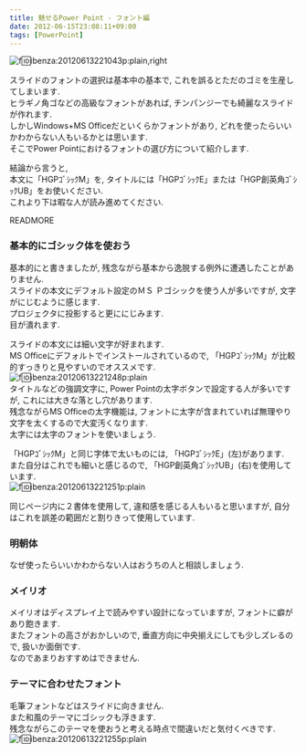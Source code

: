 ```yaml
---
title: 魅せるPower Point - フォント編
date: 2012-06-15T23:08:11+09:00
tags: [PowerPoint]
---
```


![f:id:ibenza:20120613221043p:plain,right](/2012/06/15/230811/20120613221043.png)

スライドのフォントの選択は基本中の基本で, これを誤るとただのゴミを生産してしまいます\.  
ヒラギノ角ゴなどの高級なフォントがあれば, チンパンジーでも綺麗なスライドが作れます\.  
しかしWindows\+MS Officeだといくらかフォントがあり, どれを使ったらいいかわからない人もいるかとは思います\.  
そこでPower Pointにおけるフォントの選び方について紹介します\.

結論から言うと,   
本文に「HGPｺﾞｼｯｸM」を, タイトルには「HGPｺﾞｼｯｸE」または「HGP創英角ｺﾞｼｯｸUB」をお使いください\.  
これより下は暇な人が読み進めてください\.

READMORE
### 基本的にゴシック体を使おう

基本的にと書きましたが, 残念ながら基本から逸脱する例外に遭遇したことがありません\.  
スライドの本文にデフォルト設定のＭＳ Ｐゴシックを使う人が多いですが, 文字がにじむように感じます\.  
プロジェクタに投影すると更ににじみます\.  
目が潰れます\.

スライドの本文には細い文字が好まれます\.  
MS Officeにデフォルトでインストールされているので, 「HGPｺﾞｼｯｸM」が比較的すっきりと見やすいのでオススメです\.  
![f:id:ibenza:20120613221248p:plain](/2012/06/15/230811/20120613221248.png)  
タイトルなどの強調文字に, Power Pointの太字ボタンで設定する人が多いですが, これには大きな落とし穴があります\.  
残念ながらMS Officeの太字機能は, フォントに太字が含まれていれば無理やり文字を太くするので大変汚くなります\.  
太字には太字のフォントを使いましょう\.

「HGPｺﾞｼｯｸM」と同じ字体で太いものには, 「HGPｺﾞｼｯｸE」\(左\)があります\.  
また自分はこれでも細いと感じるので, 「HGP創英角ｺﾞｼｯｸUB」\(右\)を使用しています\.  
![f:id:ibenza:20120613221251p:plain](/2012/06/15/230811/20120613221251.png)

同じページ内に２書体を使用して, 違和感を感じる人もいると思いますが, 自分はこれを誤差の範囲だと割りきって使用しています\.

### 明朝体

なぜ使ったらいいかわからない人はおうちの人と相談しましょう\.

### メイリオ

メイリオはディスプレイ上で読みやすい設計になっていますが, フォントに癖があり飽きます\.  
またフォントの高さがおかしいので, 垂直方向に中央揃えにしても少しズレるので, 扱いか面倒です\.  
なのであまりおすすめはできません\.

### テーマに合わせたフォント

毛筆フォントなどはスライドに向きません\.  
また和風のテーマにゴシックも浮きます\.  
残念ながらこのテーマを使おうと考える時点で間違いだと気付くべきです\.  
![f:id:ibenza:20120613221255p:plain](/2012/06/15/230811/20120613221255.png)

